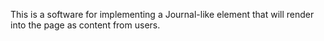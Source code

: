 This is a software for implementing a Journal-like element that will render into the page as content from users.

